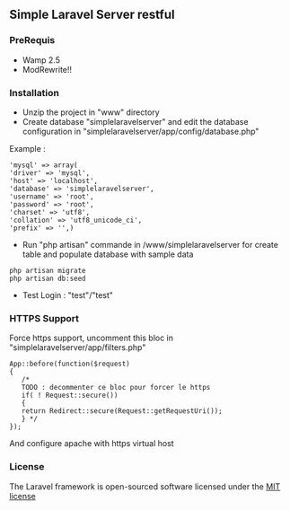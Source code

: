 ## Simple Laravel Server restful

### PreRequis

- Wamp 2.5
- ModRewrite!!

### Installation

- Unzip the project in "www" directory
- Create database "simplelaravelserver" and edit the database configuration in "simplelaravelserver/app/config/database.php"

Example :

`'mysql' => array(`    
`'driver' => 'mysql',`  
`'host' => 'localhost',`  
`'database' => 'simplelaravelserver',`  
`'username' => 'root',`  
`'password' => 'root',`  
`'charset' => 'utf8',`  
`'collation' => 'utf8_unicode_ci',`  
`'prefix' => '',)`  

- Run "php artisan" commande in /www/simplelaravelserver for create table and populate database with sample data

`php artisan migrate`  
`php artisan db:seed`  

- Test Login : "test"/"test"

### HTTPS Support

Force https support, uncomment this bloc in "simplelaravelserver/app/filters.php"

`App::before(function($request)`  
`{`  
`	/*`    
`	TODO : decommenter ce bloc pour forcer le https`    
`	if( ! Request::secure())`    
`	{`    
`	return Redirect::secure(Request::getRequestUri());`    
`	} */`    
`});`  

And configure apache with https virtual host

### License

The Laravel framework is open-sourced software licensed under the [MIT license](http://opensource.org/licenses/MIT)
